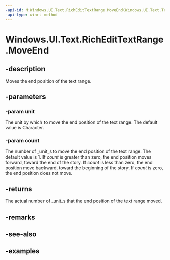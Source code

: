 ```yaml
---
-api-id: M:Windows.UI.Text.RichEditTextRange.MoveEnd(Windows.UI.Text.TextRangeUnit,System.Int32)
-api-type: winrt method
---
```


<!-- Method syntax.
public int RichEditTextRange.MoveEnd(TextRangeUnit unit, Int32 count)
-->

# Windows.UI.Text.RichEditTextRange.MoveEnd

## -description

Moves the end position of the text range.



## -parameters
### -param unit

The unit by which to move the end position of the text range. The default value is Character.

### -param count

The number of _unit_s to move the end position of the text range. The default value is 1. If _count_ is greater than zero, the end position moves forward, toward the end of the story. If _count_ is less than zero, the end position move backward, toward the beginning of the story. If _count_ is zero, the end position does not move.

## -returns

The actual number of _unit_s that the end position of the text range moved.

## -remarks

## -see-also

## -examples

